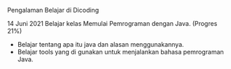 Pengalaman Belajar di Dicoding

14 Juni 2021
Belajar kelas Memulai Pemrograman dengan Java. (Progres 21%)
* Belajar tentang apa itu java dan alasan menggunakannya.
* Belajar tools yang di gunakan untuk menjalankan bahasa pemrograman Java.
